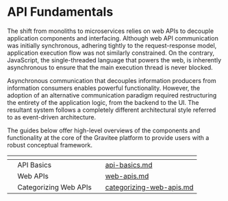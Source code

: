 # API Fundamentals

The shift from monoliths to microservices relies on web APIs to decouple application components and interfacing. Although web API communication was initially synchronous, adhering tightly to the request-response model, application execution flow was not similarly constrained. On the contrary, JavaScript, the single-threaded language that powers the web, is inherently asynchronous to ensure that the main execution thread is never blocked.&#x20;

Asynchronous communication that decouples information producers from information consumers enables powerful functionality. However, the adoption of an alternative communication paradigm required restructuring the entirety of the application logic, from the backend to the UI. The resultant system follows a completely different architectural style referred to as event-driven architecture.

The guides below offer high-level overviews of the components and functionality at the core of the Gravitee platform to provide users with a robust conceptual framework.

<table data-view="cards" data-full-width="false"><thead><tr><th></th><th></th><th></th><th data-hidden data-card-target data-type="content-ref"></th></tr></thead><tbody><tr><td></td><td>API Basics</td><td></td><td><a href="api-basics.md">api-basics.md</a></td></tr><tr><td></td><td>Web APIs</td><td></td><td><a href="web-apis.md">web-apis.md</a></td></tr><tr><td></td><td>Categorizing Web APIs</td><td></td><td><a href="categorizing-web-apis.md">categorizing-web-apis.md</a></td></tr></tbody></table>

